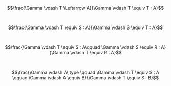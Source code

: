 $$\frac{\Gamma \vdash T \Leftarrow A}{\Gamma \vdash T \equiv T : A}$$

$$\,$$

$$\frac{\Gamma \vdash T \equiv S : A}{\Gamma \vdash S \equiv T : A}$$

$$\,$$

$$\frac{\Gamma \vdash T \equiv S : A\qquad \Gamma \vdash S \equiv R : A}{\Gamma \vdash T \equiv R : A}$$

$$\,$$

$$\frac{\Gamma \vdash A\,type \qquad \Gamma \vdash T \equiv S : A \qquad \Gamma \vdash A \equiv B}{\Gamma \vdash T \equiv S : B}$$ 